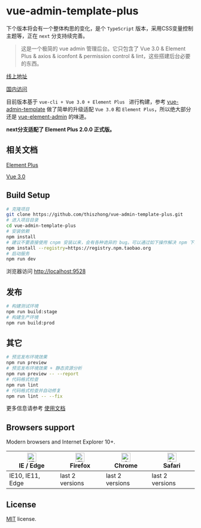 # vue-admin-template-plus

下个版本将会有一个整体构思的变化，是个 `TypeScript` 版本，采用CSS变量控制主题等，正在 `next` 分支持续完善。

> 这是一个极简的 vue admin 管理后台。它只包含了 Vue 3.0 & Element Plus & axios & iconfont & permission control & lint，这些搭建后台必要的东西。

[线上地址](https://thiszhong.github.io/vue-admin-template-plus)

[国内访问](https://thiszhong.gitee.io/vue-admin-template-plus)

目前版本基于 `vue-cli + Vue 3.0 + Element Plus ` 进行构建，参考 [vue-admin-template](https://github.com/PanJiaChen/vue-admin-template) 做了简单的升级适配 `Vue 3.0` 和 `Element Plus`，所以绝大部分还是 [vue-element-admin](https://github.com/PanJiaChen/vue-element-admin) 的味道。

**next分支适配了 Element Plus 2.0.0 正式版。**

## 相关文档

[Element Plus](https://element-plus.gitee.io/#/zh-CN/component/installation) 

[Vue 3.0](https://v3.cn.vuejs.org/)

## Build Setup

```bash
# 克隆项目
git clone https://github.com/thiszhong/vue-admin-template-plus.git
# 进入项目目录
cd vue-admin-template-plus
# 安装依赖
npm install
# 建议不要直接使用 cnpm 安装以来，会有各种诡异的 bug。可以通过如下操作解决 npm 下载速度慢的问题
npm install --registry=https://registry.npm.taobao.org
# 启动服务
npm run dev
```

浏览器访问 [http://localhost:9528](http://localhost:9528)

## 发布

```bash
# 构建测试环境
npm run build:stage
# 构建生产环境
npm run build:prod
```

## 其它

```bash
# 预览发布环境效果
npm run preview
# 预览发布环境效果 + 静态资源分析
npm run preview -- --report
# 代码格式检查
npm run lint
# 代码格式检查并自动修复
npm run lint -- --fix
```

更多信息请参考 [使用文档](https://panjiachen.github.io/vue-element-admin-site/zh/)

## Browsers support

Modern browsers and Internet Explorer 10+.

| [<img src="https://raw.githubusercontent.com/alrra/browser-logos/master/src/edge/edge_48x48.png" alt="IE / Edge" width="24px" height="24px" />](http://godban.github.io/browsers-support-badges/)</br>IE / Edge | [<img src="https://raw.githubusercontent.com/alrra/browser-logos/master/src/firefox/firefox_48x48.png" alt="Firefox" width="24px" height="24px" />](http://godban.github.io/browsers-support-badges/)</br>Firefox | [<img src="https://raw.githubusercontent.com/alrra/browser-logos/master/src/chrome/chrome_48x48.png" alt="Chrome" width="24px" height="24px" />](http://godban.github.io/browsers-support-badges/)</br>Chrome | [<img src="https://raw.githubusercontent.com/alrra/browser-logos/master/src/safari/safari_48x48.png" alt="Safari" width="24px" height="24px" />](http://godban.github.io/browsers-support-badges/)</br>Safari |
| --------- | --------- | --------- | --------- |
| IE10, IE11, Edge| last 2 versions| last 2 versions| last 2 versions

## License

[MIT](https://github.com/thiszhong/vue-admin-template-plus/blob/master/LICENSE) license.
